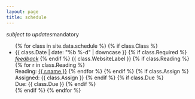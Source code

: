 ```yaml
---
layout: page
title: schedule
---
```


<span style="float:left;">*subject to updates*</span>
<span class="schedule-item-notice">mandatory</span>
<br/>

<ul class="schedule-list">
{% for class in site.data.schedule %}
{% if class.Class %}
  <li class="schedule-item {% if class.Active %}schedule-item-active{% endif %}">
      <span class="schedule-sep">{{ class.Date | date: "%b %-d" | downcase }}
        <span class="schedule-item-notice">
          {% if class.Required %}
          <a href="#"><i class="material-icons">feedback</i></a>
          {% endif %}
        </span>
      </span>
      <span class="schedule-item-text">
        {{ class.WebsiteLabel }}
        {% if class.Reading %}
            {% for r in class.Reading %}
            <br/>Reading:
            <a href="{{ r.link}}" target="_blank">{{ r.name }}</a>
            {% endfor %}
        {% endif %}
        {% if class.Assign %} <br/><span class="schedule-item-out">Assigned: {{ class.Assign }} </span>{% endif %}
        {% if class.Due %} <br/><span class="schedule-item-due">Due: {{ class.Due }} </span>{% endif %}
        <!--{% if class.Studio %} <br/> Studio: {{ class.Studio }} {% endif %}-->
        <!--{% if class.Notes %} <br/>Notes: {{ class.Notes }}{% endif %}-->
        <!--{{ class.Class }}.-->
        <!--<p>{{ class.Topic }}</p>-->
      </span>
  </li>
{% endif %}
{% endfor %}
</ul>
